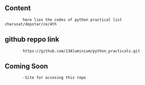 ## Content
            here lies the codes of python practical list charusat/depstar/ce/4th


## github reppo link
            https://github.com/13Aluminium/python_practicals.git

## Coming Soon
            -Site for accesing this repo
                                                            
